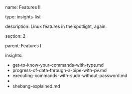 name: Features II

type: insights-list

description: Linux features in the spotlight, again.

section: 2

parent: Features I

insights:
  - get-to-know-your-commands-with-type.md
  - progress-of-data-through-a-pipe-with-pv.md
  - executing-commands-with-sudo-without-password.md
  - 
  - shebang-explained.md
